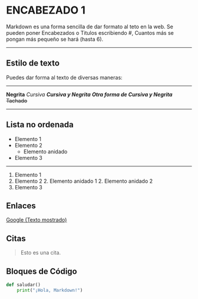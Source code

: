 # ENCABEZADO 1

Markdown es una forma sencilla de dar formato
al teto en la web.
Se pueden poner Encabezados o Titulos 
escribiendo #, Cuantos más se pongan más pequeño
se hará (hasta 6).

---
## Estilo de texto

Puedes dar forma al texto de
diversas maneras:

---
**Negrita**
_Cursiva_
**_Cursiva y Negrita_**
***Otra forma de Cursiva y Negrita***
~~Tachado~~

---
## Lista no ordenada

- Elemento 1
- Elemento 2
    - Elemento anidado
- Elemento 3

---
1. Elemento 1
2. Elemento 2
    2. Elemento anidado 1
    2. Elemento anidado 2
3. Elemento 3

## Enlaces

[Google (Texto mostrado)](https://www.google.com/?hl=es)

## Citas

> Esto es una cita.

## Bloques de Código

```PYTHON
def saludar()
    print("¡Hola, Markdown!")
```

<Esto es un comentario oculto.>

